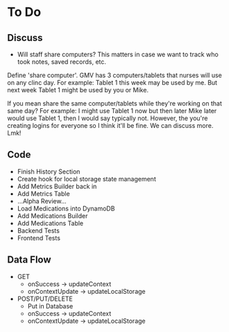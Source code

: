 # To Do

## Discuss

- Will staff share computers? This matters in case we want to track who took notes, saved records, etc.

Define 'share computer'. GMV has 3 computers/tablets that nurses will use on any clinc day. For example: Tablet 1 this week may be used by me. But next week Tablet 1 might be used by you or Mike.

If you mean share the same computer/tablets while they're working on that same day? For example: I might use Tablet 1 now but then later Mike later would use Tablet 1, then I would say typically not. However, the you're creating logins for everyone so I think it'll be fine. We can discuss more. Lmk!

## Code

- Finish History Section
- Create hook for local storage state management
- Add Metrics Builder back in
- Add Metrics Table
- ...Alpha Review...
- Load Medications into DynamoDB
- Add Medications Builder
- Add Medications Table
- Backend Tests
- Frontend Tests

## Data Flow

- GET
  - onSuccess -> updateContext
  - onContextUpdate -> updateLocalStorage
- POST/PUT/DELETE
  - Put in Database
  - onSuccess -> updateContext
  - onContextUpdate -> updateLocalStorage

